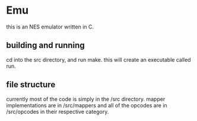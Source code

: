 # Emu
this is an NES emulator written in C.
## building and running
cd into the src directory, and run make. 
this will create an executable called run.
## file structure
currently most of the code is simply in the /src directory.
mapper implementations are in /src/mappers
and all of the opcodes are in /src/opcodes in their respective category.
